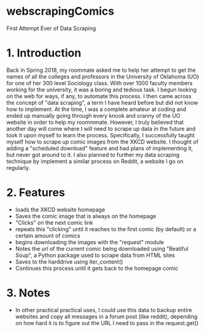 # webscrapingComics
First Attempt Ever of Data Scraping

# 1. Introduction
Back in Spring 2018, my roommate asked me to help her attempt to get the names of all the colleges and professors in the University of Oklahoma (UO) for one of her 300 level Sociology class. With over 1000 faculty members working for the university, it was a boring and tedious task. I begun looking on the web for ways, if any, to automate this process. I then came across the concept of "data scraping", a term I have heard before but did not know how to implement. At the time, I was a complete amateur at coding and ended up manually going through every knook and cranny of the UO website in order to help my roommmate. However, I truly believed that another day will come where I will need to scrape up data in the future and took it upon myself to learn the process. Specifically, I successfully taught myself how to scrape up comic images from the XKCD website. I thought of adding a "scheduled download" feature and had plans of implementing it, but never got around to it. I also planned to further my data scraping technique by implement a similar process on Reddit, a website I go on regularly.

# 2. Features
* loads the XKCD website homepage
* Saves the comic image that is always on the homepage
* "Clicks" on the next comic link
* repeats this "clicking" until it reaches to the first comic (by default) or a certain amount of comics
* begins downloading the images with the "request" module
* Notes the url of the current comic being downloaded using "Beatiful Soup", a Python package used to scrape data from HTML sites
* Saves to the harddrive using iter_content()
* Continues this process until it gets back to the homepage comic

# 3. Notes
* In other practical practical uses, I could use this data to backup entire websites and copy all messages in a forum post (like reddit), depending on how hard it is to figure out the URL I need to pass in the request.get()
